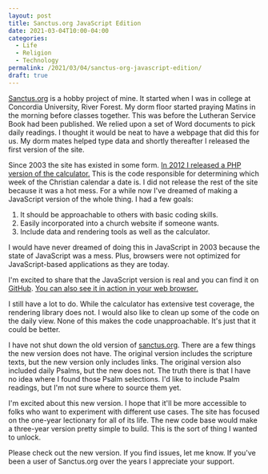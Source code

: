 ```yaml
---
layout: post
title: Sanctus.org JavaScript Edition
date: 2021-03-04T10:00-04:00
categories:
  - Life
  - Religion
  - Technology
permalink: /2021/03/04/sanctus-org-javascript-edition/
draft: true
---
```


[Sanctus.org](https://sanctus.org) is a hobby project of mine. It started when I was in college at Concordia University, River Forest. My dorm floor started praying Matins in the morning before classes together. This was before the Lutheran Service Book had been published. We relied upon a set of Word documents to pick daily readings. I thought it would be neat to have a webpage that did this for us. My dorm mates helped type data and shortly thereafter I released the first version of the site.

<!-- excerpt -->

Since 2003 the site has existed in some form. [In 2012 I released a PHP version of the calculator.](https://github.com/stanlemon/lectionary) This is the code responsible for determining which week of the Christian calendar a date is. I did not release the rest of the site because it was a hot mess. For a while now I've dreamed of making a JavaScript version of the whole thing. I had a few goals:

1. It should be approachable to others with basic coding skills.
2. Easily incorporated into a church website if someone wants.
3. Include data and rendering tools as well as the calculator.

I would have never dreamed of doing this in JavaScript in 2003 because the state of JavaScript was a mess. Plus, browsers were not optimized for JavaScript-based applications as they are today.

I'm excited to share that the JavaScript version is real and you can find it on [GitHub](https://github.com/stanlemon/lectionary-js). [You can also see it in action in your web browser.](http://stanlemon.com/lectionary-js/)

I still have a lot to do. While the calculator has extensive test coverage, the rendering library does not. I would also like to clean up some of the code on the daily view. None of this makes the code unapproachable. It's just that it could be better.

I have not shut down the old version of [sanctus.org](https://sanctus.org). There are a few things the new version does not have. The original version includes the scripture texts, but the new version only includes links. The original version also included daily Psalms, but the new does not. The truth there is that I have no idea where I found those Psalm selections. I'd like to include Psalm readings, but I'm not sure where to source them yet.

I'm excited about this new version. I hope that it'll be more accessible to folks who want to experiment with different use cases. The site has focused on the one-year lectionary for all of its life. The new code base would make a three-year version pretty simple to build. This is the sort of thing I wanted to unlock.

Please check out the new version. If you find issues, let me know. If you've been a user of Sanctus.org over the years I appreciate your support.
